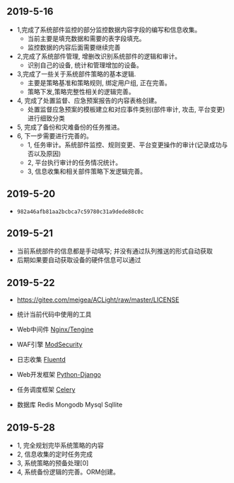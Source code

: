 ## 2019-5-16
- 1,完成了系统部件监控的部分监控数据内容字段的编写和信息收集。
  - 当前主要是填充数据和需要的表字段填充。
  - 监控数据的内容后面需要继续完善
- 2,完成了系统部件管理, 增删改识别系统部件的逻辑和审计。
  - 识别自己的设备, 统计和管理增加的设备。
- 3,完成了一些关于系统部件策略的基本逻辑.
  - 主要是策略基准和策略规则, 绑定用户组, 正在完善。
  - 策略下发,策略完整性相关的逻辑完善。
- 4, 完成了处置监督、应急预案报告的内容表格创建。
  - 处置监督应急预案的模板建立和对应事件类别(部件审计, 攻击, 平台变更)进行细致分类
- 5, 完成了备份和灾难备份的任务推进。
- 6, 下一步需要进行完善的。
  - 1, 任务审计。系统部件监控、规则变更、平台变更操作的审计(记录成功与否以及原因)
  - 2, 平台执行审计的任务情况统计。
  - 3, 信息收集和相关部件策略下发逻辑完善。
 

## 2019-5-20
- `982a46afb81aa2bcbca7c59780c31a9dede88c0c` 

## 2019-5-21
- 当前系统部件的信息都是手动填写; 并没有通过队列推送的形式自动获取
- 后期如果要自动获取设备的硬件信息可以通过 


## 2019-5-22
- https://gitee.com/meigea/ACLight/raw/master/LICENSE
- 统计当前代码中使用的工具


- Web中间件 [Nginx/Tengine](https://github.com/alibaba/tengine)
- WAF引擎 [ModSecurity](https://github.com/SpiderLabs/ModSecurity)
- 日志收集 [Fluentd](https://github.com/fluent/fluentd)
- Web开发框架 [Python-Django](https://github.com/django/django)
- 任务调度框架 [Celery](http://docs.celeryproject.org/en/latest/)
- 数据库 Redis Mongodb Mysql Sqllite

## 2019-5-28
- 1, 完全规划完毕系统策略的内容
- 2, 信息收集的定时任务完成
- 3, 系统策略的预备处理[0]
- 4, 系统备份逻辑的完善。ORM创建。